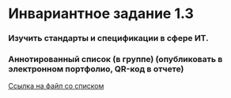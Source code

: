 # Инвариантное задание 1.3

### Изучить стандарты и спецификации в сфере ИТ.
### Аннотированный список (в группе) (опубликовать в электронном портфолио, QR-код в отчете)

[Ссылка на файл со списком ](https://github.com/edupract2022/pract_2022/blob/main/%D0%98%D0%BD%D0%B2%D0%B0%D1%80%D0%B8%D0%B0%D0%BD%D1%82%D0%BD%D1%8B%D0%B5%20%D0%B7%D0%B0%D0%B4%D0%B0%D0%BD%D0%B8%D1%8F/1.3/%D0%90%D0%BD%D0%BD%D0%BE%D1%82%D0%B8%D1%80%D0%BE%D0%B2%D0%B0%D0%BD%D0%BD%D1%8B%D0%B9%20%D1%81%D0%BF%D0%B8%D1%81%D0%BE%D0%BA%20%D1%81%D1%82%D0%B0%D0%BD%D0%B4%D0%B0%D1%80%D1%82%D0%BE%D0%B2%20%D0%B8%20%D1%81%D0%BF%D0%B5%D1%86%D0%B8%D1%84%D0%B8%D0%BA%D0%B0%D1%86%D0%B8%D0%B9%20%D0%B2%20%D1%81%D1%84%D0%B5%D1%80%D0%B5%20IT.pdf)
